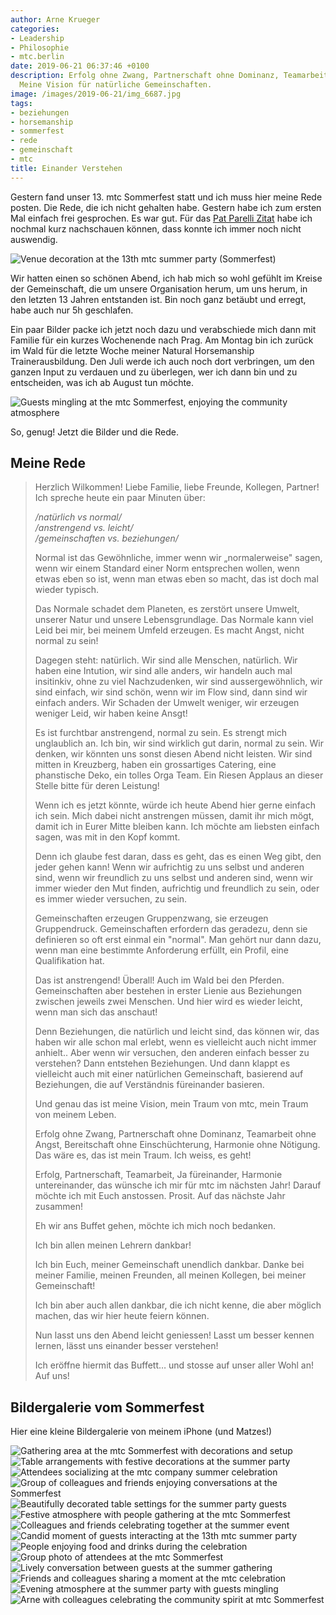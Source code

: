 ```yaml
---
author: Arne Krueger
categories:
- Leadership
- Philosophie
- mtc.berlin
date: 2019-06-21 06:37:46 +0100
description: Erfolg ohne Zwang, Partnerschaft ohne Dominanz, Teamarbeit ohne Angst.
  Meine Vision für natürliche Gemeinschaften.
image: /images/2019-06-21/img_6687.jpg
tags:
- beziehungen
- horsemanship
- sommerfest
- rede
- gemeinschaft
- mtc
title: Einander Verstehen
---
```



Gestern fand unser 13. mtc Sommerfest statt und ich muss hier meine Rede posten. Die Rede, die ich nicht gehalten habe. Gestern habe ich zum ersten Mal einfach frei gesprochen. Es war gut. Für das [Pat Parelli Zitat](https://pin.it/xgayifa4fb3afz) habe ich nochmal kurz nachschauen können, dass konnte ich immer noch nicht auswendig.

![Venue decoration at the 13th mtc summer party (Sommerfest)](/images/2019-06-21/img_6282.jpg)

Wir hatten einen so schönen Abend, ich hab mich so wohl gefühlt im Kreise der Gemeinschaft, die um unsere Organisation herum, um uns herum, in den letzten 13 Jahren entstanden ist. Bin noch ganz betäubt und erregt, habe auch nur 5h geschlafen.

Ein paar Bilder packe ich jetzt noch dazu und verabschiede mich dann mit Familie für ein kurzes Wochenende nach Prag. Am Montag bin ich zurück im Wald für die letzte Woche meiner Natural Horsemanship Trainerausbildung. Den Juli werde ich auch noch dort verbringen, um den ganzen Input zu verdauen und zu überlegen, wer ich dann bin und zu entscheiden, was ich ab August tun möchte.

![Guests mingling at the mtc Sommerfest, enjoying the community atmosphere](/images/2019-06-21/img_6675.jpg)

So, genug! Jetzt die Bilder und die Rede.

## Meine Rede

> Herzlich Wilkommen! Liebe Familie, liebe Freunde, Kollegen, Partner! Ich spreche heute ein paar Minuten über: 
> 
> */natürlich vs normal/*  
> */anstrengend vs. leicht/*  
> */gemeinschaften vs. beziehungen/*
> 
> Normal ist das Gewöhnliche, immer wenn wir „normalerweise" sagen, wenn wir einem Standard einer Norm entsprechen wollen, wenn etwas eben so ist, wenn man etwas eben so macht, das ist doch mal wieder typisch.
> 
> Das Normale schadet dem Planeten, es zerstört unsere Umwelt, unserer Natur und unsere Lebensgrundlage. Das Normale kann viel Leid bei mir, bei meinem Umfeld erzeugen. Es macht Angst, nicht normal zu sein!
> 
> Dagegen steht: natürlich. Wir sind alle Menschen, natürlich. Wir haben eine Intution, wir sind alle anders, wir handeln auch mal insitinkiv, ohne zu viel Nachzudenken, wir sind aussergewöhnlich, wir sind einfach, wir sind schön, wenn wir im Flow sind, dann sind wir einfach anders. Wir Schaden der Umwelt weniger, wir erzeugen weniger Leid, wir haben keine Ansgt!
> 
> Es ist furchtbar anstrengend, normal zu sein. Es strengt mich unglaublich an. Ich bin, wir sind wirklich gut darin, normal zu sein. Wir denken, wir könnten uns sonst diesen Abend nicht leisten. Wir sind mitten in Kreuzberg, haben ein grossartiges Catering, eine phanstische Deko, ein tolles Orga Team. Ein Riesen Applaus an dieser Stelle bitte für deren Leistung!
> 
> Wenn ich es jetzt könnte, würde ich heute Abend hier gerne einfach ich sein. Mich dabei nicht anstrengen müssen, damit ihr mich mögt, damit ich in Eurer Mitte bleiben kann. Ich möchte am liebsten einfach sagen, was mit in den Kopf kommt.
> 
> Denn ich glaube fest daran, dass es geht, das es einen Weg gibt, den jeder gehen kann! Wenn wir aufrichtig zu uns selbst und anderen sind, wenn wir freundlich zu uns selbst und anderen sind, wenn wir immer wieder den Mut finden, aufrichtig und freundlich zu sein, oder es immer wieder versuchen, zu sein.
> 
> Gemeinschaften erzeugen Gruppenzwang, sie erzeugen Gruppendruck. Gemeinschaften erfordern das geradezu, denn sie definieren so oft erst einmal ein "normal". Man gehört nur dann dazu, wenn man eine bestimmte Anforderung erfüllt, ein Profil, eine Qualifikation hat.
> 
> Das ist anstrengend! Überall! Auch im Wald bei den Pferden. Gemeinschaften aber bestehen in erster Lienie aus Beziehungen zwischen jeweils zwei Menschen. Und hier wird es wieder leicht, wenn man sich das anschaut!
> 
> Denn Beziehungen, die natürlich und leicht sind, das können wir, das haben wir alle schon mal erlebt, wenn es vielleicht auch nicht immer anhielt.. Aber wenn wir versuchen, den anderen einfach besser zu verstehen? Dann entstehen Beziehungen. Und dann klappt es vielleicht auch mit einer natürlichen Gemeinschaft, basierend auf Beziehungen, die auf Verständnis füreinander basieren.
> 
> Und genau das ist meine Vision, mein Traum von mtc, mein Traum von meinem Leben.
> 
> Erfolg ohne Zwang, Partnerschaft ohne Dominanz, Teamarbeit ohne Angst, Bereitschaft ohne Einschüchterung, Harmonie ohne Nötigung. Das wäre es, das ist mein Traum. Ich weiss, es geht!
> 
> Erfolg, Partnerschaft, Teamarbeit, Ja füreinander, Harmonie untereinander, das wünsche ich mir für mtc im nächsten Jahr! Darauf möchte ich mit Euch anstossen. Prosit. Auf das nächste Jahr zusammen!
> 
> Eh wir ans Buffet gehen, möchte ich mich noch bedanken.
> 
> Ich bin allen meinen Lehrern dankbar!
> 
> Ich bin Euch, meiner Gemeinschaft unendlich dankbar. Danke bei meiner Familie, meinen Freunden, all meinen Kollegen, bei meiner Gemeinschaft!
> 
> Ich bin aber auch allen dankbar, die ich nicht kenne, die aber möglich machen, das wir hier heute feiern können.
> 
> Nun lasst uns den Abend leicht geniessen! Lasst um besser kennen lernen, lässt uns einander besser verstehen!
> 
> Ich eröffne hiermit das Buffett… und stosse auf unser aller Wohl an! Auf uns!

## Bildergalerie vom Sommerfest

Hier eine kleine Bildergalerie von meinem iPhone (und Matzes!)

![Gathering area at the mtc Sommerfest with decorations and setup](/images/2019-06-21/img_6293.jpg)
![Table arrangements with festive decorations at the summer party](/images/2019-06-21/img_6296.jpg)
![Attendees socializing at the mtc company summer celebration](/images/2019-06-21/img_6297.jpg)
![Group of colleagues and friends enjoying conversations at the Sommerfest](/images/2019-06-21/img_6299.jpg)
![Beautifully decorated table settings for the summer party guests](/images/2019-06-21/img_6300.jpg)
![Festive atmosphere with people gathering at the mtc Sommerfest](/images/2019-06-21/img_6301.jpg)
![Colleagues and friends celebrating together at the summer event](/images/2019-06-21/img_6302.jpg)
![Candid moment of guests interacting at the 13th mtc summer party](/images/2019-06-21/img_6305.jpg)
![People enjoying food and drinks during the celebration](/images/2019-06-21/img_6310.jpg)
![Group photo of attendees at the mtc Sommerfest](/images/2019-06-21/img_6311.jpg)
![Lively conversation between guests at the summer gathering](/images/2019-06-21/img_6314.jpg)
![Friends and colleagues sharing a moment at the mtc celebration](/images/2019-06-21/img_6315.jpg)
![Evening atmosphere at the summer party with guests mingling](/images/2019-06-21/img_6328.jpg)
![Arne with colleagues celebrating the community spirit at mtc Sommerfest](/images/2019-06-21/img_6687.jpg)